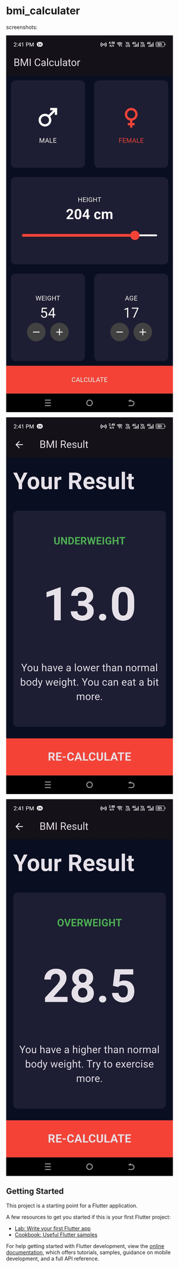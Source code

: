 # bmi_calculater

screenshots:

<div style="display: flex; flex-wrap: wrap; gap: 14px;">
    <img src="image/bmimain.jpg" />
    <img src="image/bmi1.jpg" />
    <img src="image/bmi2.jpg" />
</div>

## Getting Started

This project is a starting point for a Flutter application.

A few resources to get you started if this is your first Flutter project:

- [Lab: Write your first Flutter app](https://docs.flutter.dev/get-started/codelab)
- [Cookbook: Useful Flutter samples](https://docs.flutter.dev/cookbook)

For help getting started with Flutter development, view the
[online documentation](https://docs.flutter.dev/), which offers tutorials,
samples, guidance on mobile development, and a full API reference.
